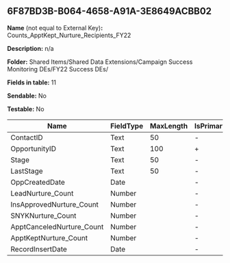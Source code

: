 ## 6F87BD3B-B064-4658-A91A-3E8649ACBB02

**Name** (not equal to External Key)**:** Counts_ApptKept_Nurture_Recipients_FY22

**Description:** n/a

**Folder:** Shared Items/Shared Data Extensions/Campaign Success Monitoring DEs/FY22 Success DEs/

**Fields in table:** 11

**Sendable:** No

**Testable:** No

| Name | FieldType | MaxLength | IsPrimaryKey | IsNullable | DefaultValue |
| --- | --- | --- | --- | --- | --- |
| ContactID | Text | 50 | - | + |  |
| OpportunityID | Text | 100 | + | - |  |
| Stage | Text | 50 | - | + |  |
| LastStage | Text | 50 | - | + |  |
| OppCreatedDate | Date |  | - | + |  |
| LeadNurture_Count | Number |  | - | + |  |
| InsApprovedNurture_Count | Number |  | - | + |  |
| SNYKNurture_Count | Number |  | - | + |  |
| ApptCanceledNurture_Count | Number |  | - | + |  |
| ApptKeptNurture_Count | Number |  | - | + |  |
| RecordInsertDate | Date |  | - | + | GetDate() |
